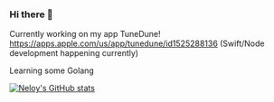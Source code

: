 ### Hi there 👋


Currently working on my app TuneDune! https://apps.apple.com/us/app/tunedune/id1525288136 (Swift/Node development happening currently)

Learning some Golang


[![Neloy's GitHub stats](https://github-readme-stats.vercel.app/api?username=19neloyk)](https://github.com/19neloyk/github-readme-stats)
